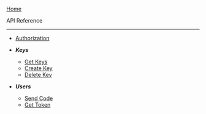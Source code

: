 <i class="fa fa-heartbeat fa-2x" style="float:left;margin-left:37px;margin-top:-137px;color:mediumvioletred;" aria-hidden="true"></i></i>

<!-- Do not use ../ ./ / in te next path or the main sidebar will not highlight the Overview heading -->
[<i class="nav-arrow-left fa fa-angle-left fa-2x"></i> Home](main.md?id=Overview)

<div class="sidebar-title">API Reference</div>

---

* [Authorization](../apis/authorization.md?id=Authorization)

<!-- id=x used to be sure menu line gets highlighted on click and the left arrow is not presented by dicsify -->

* ***Keys***
  - [Get Keys](../apis/keys/keys-get.md?id=x)
  - [Create Key](../apis/keys/key-create.md?id=x)
  - [Delete Key](../apis/keys/key-delete.md?id=x)

* ***Users***
  - [Send Code](../apis/users/code-post.md?id=x)
  - [Get Token](../apis/users/token-get.md?id=x)

